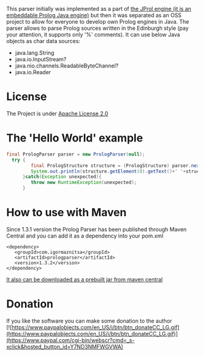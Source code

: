 This parser initially was implemented as a part of [the JProl engine (it is an embeddable Prolog Java engine)](https://github.com/raydac/jprol) but then it was separated as an OSS project to allow for everyone to develop own Prolog engines in Java. The parser allows to parse Prolog sources written in the Edinburgh style (pay your attention, it supports only '%' comments). It can use below Java objects as char data sources: 

- java.lang.String
- java.io.InputStream?
- java.nio.channels.ReadableByteChannel?
- java.io.Reader 

# License
The Project is under [Apache License 2.0](http://www.apache.org/licenses/LICENSE-2.0)

# The 'Hello World' example
```Java
final PrologParser parser = new PrologParser(null);
  try {
         final PrologStructure structure = (PrologStructure) parser.nextSentence("hello :- world.");
         System.out.println(structure.getElement(0).getText()+' '+structure.getElement(1).getText());
      }catch(Exception unexpected){
         throw new RuntimeException(unexpected);
      }
```

# How to use with Maven
Since 1.3.1 version the Prolog Parser has been published through Maven Central and you can add it as a dependency into your pom.xml 
```
<dependency>
   <groupId>com.igormaznitsa</groupId>
   <artifactId>prologparser</artifactId>
   <version>1.3.2</version>
</dependency>
```
[It also can be downloaded as a prebuilt jar from maven central](http://search.maven.org/#search|gav|1|g%3A%22com.igormaznitsa%22%20AND%20a%3A%22prologparser%22)
# Donation
If you like the software you can make some donation to the author   
[![https://www.paypalobjects.com/en_US/i/btn/btn_donateCC_LG.gif](https://www.paypalobjects.com/en_US/i/btn/btn_donateCC_LG.gif)](https://www.paypal.com/cgi-bin/webscr?cmd=_s-xclick&hosted_button_id=Y7ND3NMFWGVWA)
